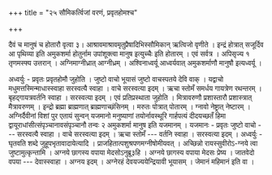 +++
title = "२५ सौमिकर्त्विजां वरणं, प्रवृतहोमश्च"

+++

दैवं च मानुषं च होतारौ वृत्वा ३। आश्रावमाश्रावमृतुप्रैषादिभिस्सौमिकान् ऋत्विजो वृणीते । इन्द्रं होत्रात् सजूर्दिव आ पृथिव्या इति अमुकशर्मा होतुर्नाम उपांशूक्त्वा मानुष इत्युच्चैः इति होतारम् । एवं सर्वत्र । अपिसृज्य १ तृणमस्फ्य उत्तरान् । अग्निमाग्नीध्रात् आग्नीध्रम् । अश्विनाध्वर्यू आध्वर्यवात् अमुकशर्माणौ मानुषौ इत्यध्वर्यू ।

अध्वर्युः - प्रवृतः प्रवृतहोमौ जुहोति । जुष्टो वाचो भूयासं जुष्टो वाचस्पतये देवि वाक् । यद्वाचो मधुमत्तस्मिन्माधास्स्वाहा सरस्वत्यै स्वाहा । वाचे सरस्वत्या इदम् । ऋचा स्तोमँ समर्धय गायत्रेण रथन्तरम् । बृहद्गायत्रवर्तनि स्वाहा । सरस्वत्या इदम् । एवं प्रतिप्रस्थाता जुहोति । मित्रावरुणौ प्रशास्तारौ प्रशास्त्रात् मैत्रावरुणम् । इन्द्रो ब्रह्मा ब्राह्मणात् ब्राह्मणाच्छंसिनम् । मरुतः पोत्रात् पोतारम् । ग्नावो नेष्ट्रात् नेष्टारम् । अग्निर्दैवीनां विशां पुर एतायं सुन्वन् यजमानो मनुष्याणां तयोर्नावस्थूरि गार्हपत्यं दीदयच्छतँ हिमा द्वायूराधांसीत्संपृञ्चानावसंपृञ्चानौ तन्वः २ अमुकशर्मा मानुष इति यजमानम् । यजमानः - प्रवृतः जुष्टो वाचो --- सरस्वत्यै स्वाहा । वाचे सरस्वत्या इदम् । ऋचा स्तोमँ --- वर्तनि स्वाहा । सरस्वत्या इदम् । अध्वर्युः - घृतवति शब्दे जुहूपभृतावादायेत्यादि । प्राजहितात्पशुश्रपणमग्नीषोमीयवत् । अच्छिन्नो रायस्सुवीरोऽ-ग्नये त्वा जुष्टामुत्कृन्तामि । अग्नये छागस्य वपाया मेदसोऽनुब्रू३हि । अग्नये छागस्य वपाया मेदसः प्रेष्य । जातवेदो वपया --- देवास्स्वाहा । अग्नय इदम् । अग्नेरहं देवयज्ययेन्द्रियावी भूयासम् । जेमानं महिमानं इति वा ।
